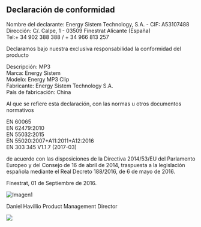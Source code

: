 ## Declaración de conformidad

Nombre del declarante: Energy Sistem Technology, S.A. - CIF: A53107488<br/>
Dirección: C/. Calpe, 1 - 03509 Finestrat Alicante (España)<br/>
Tel:+ 34 902 388 388  / + 34 966 813 257<br/>

Declaramos bajo nuestra exclusiva responsabilidad la conformidad del producto

Descripción: MP3 <br/>
Marca: Energy Sistem <br/>
Modelo: Energy MP3 Clip  <br/>
Fabricante: Energy Sistem Technology S.A. <br/>
País de fabricación: China <br/>

Al que se refiere esta declaración, con las normas u otros documentos normativos

EN 60065<br/>
EN 62479:2010 <br/>
EN 55032:2015<br/>
EN 55020:2007+A11:2011+A12:2016<br/>
EN 303 345 V1.1.7 (2017-03)<br/>

de acuerdo con las disposiciones de la Directiva 2014/53/EU del Parlamento Europeo y del Consejo de 16 de abril de 2014, traspuesta a la legislación española mediante el Real Decreto 188/2016, de 6 de mayo de 2016.

Finestrat, 01 de Septiembre de 2016.

![Imagen1](http://static.energysistem.com/images/manuals/42178/574c726744d98.jpg)

Daniel Havillio
Product Management Director

![](http://static.energysistem.com/images/manuals/39052/54887c2a4f567.jpg)
